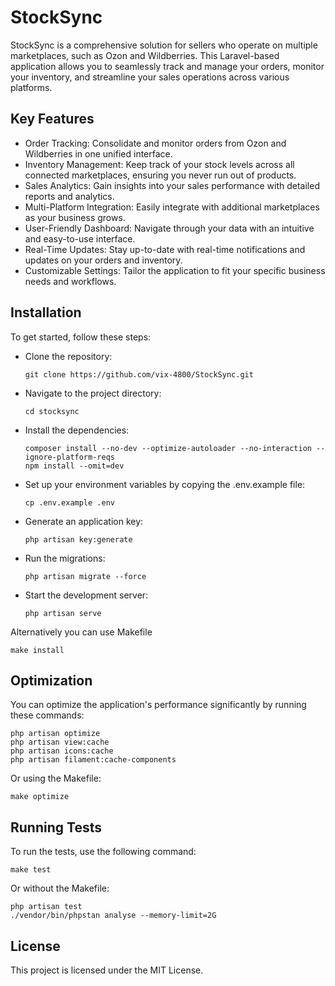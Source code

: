 # StockSync

StockSync is a comprehensive solution for sellers who operate on multiple marketplaces, such as Ozon and Wildberries. This Laravel-based application allows you to seamlessly track and manage your orders, monitor your inventory, and streamline your sales operations across various platforms.

## Key Features

-   Order Tracking: Consolidate and monitor orders from Ozon and Wildberries in one unified interface.
-   Inventory Management: Keep track of your stock levels across all connected marketplaces, ensuring you never run out of products.
-   Sales Analytics: Gain insights into your sales performance with detailed reports and analytics.
-   Multi-Platform Integration: Easily integrate with additional marketplaces as your business grows.
-   User-Friendly Dashboard: Navigate through your data with an intuitive and easy-to-use interface.
-   Real-Time Updates: Stay up-to-date with real-time notifications and updates on your orders and inventory.
-   Customizable Settings: Tailor the application to fit your specific business needs and workflows.

## Installation

To get started, follow these steps:

-   Clone the repository:

    ```
    git clone https://github.com/vix-4800/StockSync.git
    ```

-   Navigate to the project directory:

    ```
    cd stocksync
    ```

-   Install the dependencies:

    ```
    composer install --no-dev --optimize-autoloader --no-interaction --ignore-platform-reqs
    npm install --omit=dev
    ```

-   Set up your environment variables by copying the .env.example file:

    ```
    cp .env.example .env
    ```

-   Generate an application key:

    ```
    php artisan key:generate
    ```

-   Run the migrations:

    ```
    php artisan migrate --force
    ```

-   Start the development server:

    ```
    php artisan serve
    ```

Alternatively you can use Makefile

```
make install
```

## Optimization

You can optimize the application's performance significantly by running these commands:

```
php artisan optimize
php artisan view:cache
php artisan icons:cache
php artisan filament:cache-components
```

Or using the Makefile:

```
make optimize
```

## Running Tests

To run the tests, use the following command:

```
make test
```

Or without the Makefile:

```
php artisan test
./vendor/bin/phpstan analyse --memory-limit=2G
```

## License

This project is licensed under the MIT License.
